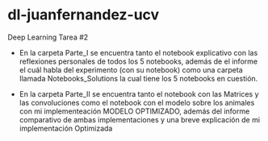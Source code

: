 # dl-juanfernandez-ucv
Deep Learning Tarea #2

- En la carpeta Parte_I se encuentra tanto el notebook explicativo con las reflexiones personales de todos los 5 notebooks, además de el informe el cuál habla del experimento (con su notebook) como una carpeta llamada Notebooks_Solutions la cual tiene los 5 notebooks en cuestión.

- En la carpeta Parte_II se encuentra tanto el notebook con las Matrices y las convoluciones como el notebook con el modelo sobre los animales con mi implementeación MODELO OPTIMIZADO, además del informe comparativo de ambas implementaciones y una breve explicación de mi implementación Optimizada
